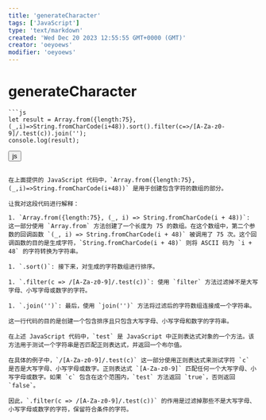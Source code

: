 ```yaml
---
title: 'generateCharacter'
tags: ['JavaScript']
type: 'text/markdown'
created: 'Wed Dec 20 2023 12:55:55 GMT+0000 (GMT)'
creator: 'oeyoews'
modifier: 'oeyoews'
---
```


# generateCharacter

```
```js
let result = Array.from({length:75},(_,i)=>String.fromCharCode(i+48)).sort().filter(c=>/[A-Za-z0-9]/.test(c)).join('');
console.log(result);
```

<button>js</button>
```

在上面提供的 JavaScript 代码中，`Array.from({length:75},(_,i)=>String.fromCharCode(i+48))` 是用于创建包含字符的数组的部分。

让我对这段代码进行解释：

1. `Array.from({length:75}, (_, i) => String.fromCharCode(i + 48))`: 这一部分使用 `Array.from` 方法创建了一个长度为 75 的数组。在这个数组中，第二个参数的回调函数 `(_, i) => String.fromCharCode(i + 48)` 被调用了 75 次。这个回调函数的目的是生成字符，`String.fromCharCode(i + 48)` 则将 ASCII 码为 `i + 48` 的字符转换为字符串。

1. `.sort()`: 接下来，对生成的字符数组进行排序。

1. `.filter(c => /[A-Za-z0-9]/.test(c))`: 使用 `filter` 方法过滤掉不是大写字母、小写字母或数字的字符。

1. `.join('')`: 最后，使用 `join('')` 方法将过滤后的字符数组连接成一个字符串。

这一行代码的目的是创建一个包含排序且只包含大写字母、小写字母和数字的字符串。

在上述 JavaScript 代码中，`test` 是 JavaScript 中正则表达式对象的一个方法。该方法用于测试一个字符串是否匹配正则表达式，并返回一个布尔值。

在具体的例子中，`/[A-Za-z0-9]/.test(c)` 这一部分使用正则表达式来测试字符 `c` 是否是大写字母、小写字母或数字。正则表达式 `[A-Za-z0-9]` 匹配任何一个大写字母、小写字母或数字。如果 `c` 包含在这个范围内，`test` 方法返回 `true`，否则返回 `false`。

因此，`.filter(c => /[A-Za-z0-9]/.test(c))` 的作用是过滤掉那些不是大写字母、小写字母或数字的字符，保留符合条件的字符。
